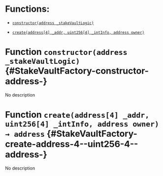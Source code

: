 # Functions:

- [`constructor(address _stakeVaultLogic)`](#StakeVaultFactory-constructor-address-)

- [`create(address[4] _addr, uint256[4] _intInfo, address owner)`](#StakeVaultFactory-create-address-4--uint256-4--address-)

# Function `constructor(address _stakeVaultLogic)` {#StakeVaultFactory-constructor-address-}

No description

# Function `create(address[4] _addr, uint256[4] _intInfo, address owner) → address` {#StakeVaultFactory-create-address-4--uint256-4--address-}

No description
